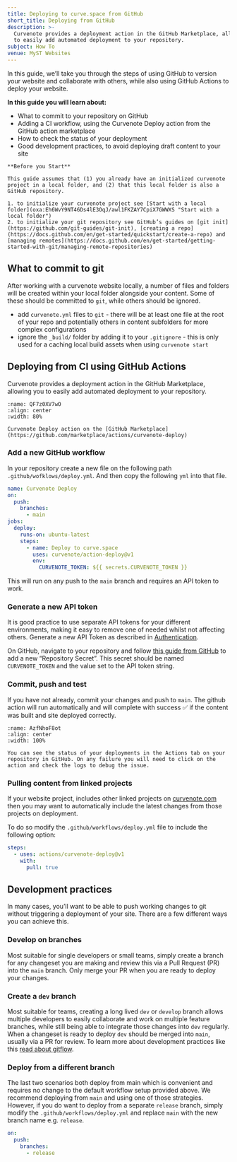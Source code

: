```yaml
---
title: Deploying to curve.space from GitHub
short_title: Deploying from GitHub
description: >-
  Curvenote provides a deployment action in the GitHub Marketplace, allowing you
  to easily add automated deployment to your repository.
subject: How To
venue: MyST Websites
---
```


In this guide, we’ll take you through the steps of using GitHub to version your website and collaborate with others, while also using GitHub Actions to deploy your website.

**In this guide you will learn about:**

- What to commit to your repository on GitHub
- Adding a CI workflow, using the Curvenote Deploy action from the GitHub action marketplace
- How to check the status of your deployment
- Good development practices, to avoid deploying draft content to your site

```{important}
**Before you Start**

This guide assumes that (1) you already have an initialized curvenote project in a local folder, and (2) that this local folder is also a GitHub repository.

1. to initialize your curvenote project see [Start with a local folder](oxa:Eh6WvY9NT46Ds4lE3OqJ/awl1FKZAY7CpiX7GWWXS "Start with a local folder")
2. to initialize your git repository see GitHub’s guides on [git init](https://github.com/git-guides/git-init), [creating a repo](https://docs.github.com/en/get-started/quickstart/create-a-repo) and [managing remotes](https://docs.github.com/en/get-started/getting-started-with-git/managing-remote-repositories)

```

## What to commit to git

After working with a curvenote website locally, a number of files and folders will be created within your local folder alongside your content. Some of these should be committed to `git`, while others should be ignored.

- add `curvenote.yml` files to `git` - there will be at least one file at the root of your repo and potentially others in content subfolders for more complex configurations
- ignore the `_build/` folder by adding it to your `.gitignore` - this is only used for a caching local build assets when using `curvenote start`

## Deploying from CI using GitHub Actions

Curvenote provides a deployment action in the GitHub Marketplace, allowing you to easily add automated deployment to your repository.

```{figure} images/Eh6WvY9NT46Ds4lE3OqJ-xAQ7dOyRVASM2PDWJBDg-v1.png
:name: QF7z0XV7wO
:align: center
:width: 80%

Curvenote Deploy action on the [GitHub Marketplace](https://github.com/marketplace/actions/curvenote-deploy)
```

### Add a new GitHub workflow

In your repository create a new file on the following path `.github/wofklows/deploy.yml`. And then copy the following `yml` into that file.

```yaml
name: Curvenote Deploy
on:
  push:
    branches:
      - main
jobs:
  deploy:
    runs-on: ubuntu-latest
    steps:
      - name: Deploy to curve.space
        uses: curvenote/action-deploy@v1
        env:
          CURVENOTE_TOKEN: ${{ secrets.CURVENOTE_TOKEN }}
```

This will run on any push to the `main` branch and requires an API token to work.

### Generate a new API token

It is good practice to use separate API tokens for your different environments, making it easy to remove one of needed whilst not affecting others. Generate a new API Token as described in [Authentication](./authentication.md).

On GitHub, navigate to your repository and follow [this guide from GitHub](https://docs.github.com/en/actions/security-guides/encrypted-secrets#creating-encrypted-secrets-for-a-repository) to add a new “Repository Secret”. This secret should be named `CURVENOTE_TOKEN` and the value set to the API token string.

### Commit, push and test

If you have not already, commit your changes and push to `main`. The github action will run automatically and will complete with success ✅ if the content was built and site deployed correctly.

```{figure} images/Eh6WvY9NT46Ds4lE3OqJ-1phwIyExAdZmNQk0O8XM-v1.png
:name: AzfNhoF8ot
:align: center
:width: 100%

You can see the status of your deployments in the Actions tab on your repository in GitHub. On any failure you will need to click on the action and check the logs to debug the issue.
```

### Pulling content from linked projects

If your website project, includes other linked projects on [curvenote.com](Curvenote.com) then you may want to automatically include the latest changes from those projects on deployment.

To do so modify the `.github/workflows/deploy.yml` file to include the following option:

```yaml
steps:
  - uses: actions/curvenote-deploy@v1
    with:
      pull: true
```

## Development practices

In many cases, you’ll want to be able to push working changes to git without triggering a deployment of your site. There are a few different ways you can achieve this.

### Develop on branches

Most suitable for single developers or small teams, simply create a branch for any changeset you are making and review this via a Pull Request (PR) into the `main` branch. Only merge your PR when you are ready to deploy your changes.

### Create a `dev` branch

Most suitable for teams, creating a long lived `dev` or `develop` branch allows multiple developers to easily collaborate and work on multiple feature branches, while still being able to integrate those changes into `dev` regularly. When a changeset is ready to deploy `dev` should be merged into `main`, usually via a PR for review. To learn more about development practices like this [read about gitflow](https://www.atlassian.com/git/tutorials/comparing-workflows/gitflow-workflow).

### Deploy from a different branch

The last two scenarios both deploy from main which is convenient and requires no change to the default workflow setup provided above. We recommend deploying from `main` and using one of those strategies. However, if you do want to deploy from a separate `release` branch, simply modify the `.github/workflows/deploy.yml` and replace `main` with the new branch name e.g. `release`.

```yaml
on:
  push:
    branches:
      - release
```
